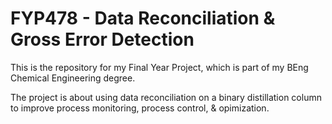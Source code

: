 # FYP478 - Data Reconciliation & Gross Error Detection
This is the repository for my Final Year Project, which is part of my BEng Chemical Engineering degree.

The project is about using data reconciliation on a binary distillation column to improve process monitoring, process control, & opimization.
